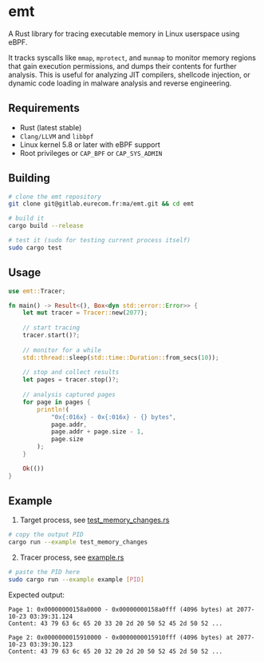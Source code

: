 # emt

A Rust library for tracing executable memory in Linux userspace using eBPF. 

It tracks syscalls like `mmap`, `mprotect`, and `munmap` to monitor memory regions that gain execution permissions, and dumps their contents for further analysis. This is useful for analyzing JIT compilers, shellcode injection, or dynamic code loading in malware analysis and reverse engineering.

## Requirements
- Rust (latest stable)
- `Clang/LLVM` and `libbpf`
- Linux kernel 5.8 or later with eBPF support
- Root privileges or `CAP_BPF` or `CAP_SYS_ADMIN`

## Building
```bash
# clone the emt repository
git clone git@gitlab.eurecom.fr:ma/emt.git && cd emt

# build it
cargo build --release

# test it (sudo for testing current process itself)
sudo cargo test
```

## Usage
```rust
use emt::Tracer;

fn main() -> Result<(), Box<dyn std::error::Error>> {
    let mut tracer = Tracer::new(2077);
    
    // start tracing
    tracer.start()?;
    
    // monitor for a while
    std::thread::sleep(std::time::Duration::from_secs(10));
    
    // stop and collect results
    let pages = tracer.stop()?;
    
    // analysis captured pages
    for page in pages {
        println!(
            "0x{:016x} - 0x{:016x} - {} bytes", 
            page.addr, 
            page.addr + page.size - 1,
            page.size
        );
    }

    Ok(())
}
```

## Example
1. Target process, see [test_memory_changes.rs](./examples/test_memory_changes.rs)
```bash
# copy the output PID
cargo run --example test_memory_changes
```

2. Tracer process, see [example.rs](./examples/example.rs)
```bash
# paste the PID here
sudo cargo run --example example [PID]
```

Expected output:
```
Page 1: 0x00000000158a0000 - 0x00000000158a0fff (4096 bytes) at 2077-10-23 03:39:31.124
Content: 43 79 63 6c 65 20 33 20 2d 20 50 52 45 2d 50 52 ...

Page 2: 0x0000000015910000 - 0x0000000015910fff (4096 bytes) at 2077-10-23 03:39:30.123
Content: 43 79 63 6c 65 20 32 20 2d 20 50 52 45 2d 50 52 ...
```
